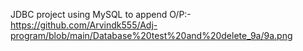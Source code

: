 JDBC project using MySQL to append O/P:- https://github.com/Arvindk555/Adj-program/blob/main/Database%20test%20and%20delete_9a/9a.png

